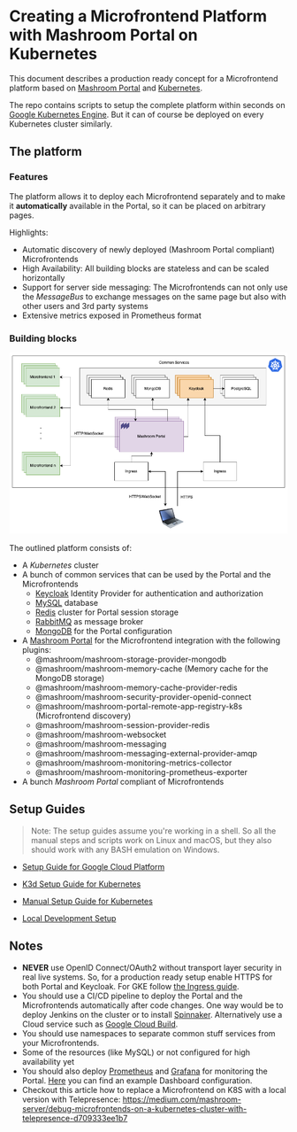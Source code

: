 
# Creating a Microfrontend Platform with Mashroom Portal on Kubernetes

This document describes a production ready concept for a Microfrontend platform based
on [Mashroom Portal](https://mashroom-server.com) and [Kubernetes](https://kubernetes.io).

The repo contains scripts to setup the complete platform within seconds on [Google Kubernetes Engine](https://cloud.google.com/kubernetes-engine).
But it can of course be deployed on every Kubernetes cluster similarly.

## The platform

### Features

The platform allows it to deploy each Microfrontend separately and to make it **automatically** available in the Portal,
so it can be placed on arbitrary pages.

Highlights:

 * Automatic discovery of newly deployed (Mashroom Portal compliant) Microfrontends
 * High Availability: All building blocks are stateless and can be scaled horizontally
 * Support for server side messaging: The Microfrontends can not only use the *MessageBus* to exchange messages on the same page
   but also with other users and 3rd party systems
 * Extensive metrics exposed in Prometheus format

### Building blocks

![The platform](./images/platform.png)

The outlined platform consists of:

 * A *Kubernetes* cluster
 * A bunch of common services that can be used by the Portal and the Microfrontends
     * [Keycloak](https://www.keycloak.org) Identity Provider for authentication and authorization
     * [MySQL](https://www.mysql.com/)  database
     * [Redis](https://redis.io) cluster for Portal session storage
     * [RabbitMQ](https://www.rabbitmq.com) as message broker
     * [MongoDB](https://www.mongodb.com) for the Portal configuration
 * A [Mashroom Portal](https://mashroom-server.com) for the Microfrontend integration with the following plugins:
     * @mashroom/mashroom-storage-provider-mongodb
     * @mashroom/mashroom-memory-cache (Memory cache for the MongoDB storage)
     * @mashroom/mashroom-memory-cache-provider-redis
     * @mashroom/mashroom-security-provider-openid-connect
     * @mashroom/mashroom-portal-remote-app-registry-k8s (Microfrontend discovery)
     * @mashroom/mashroom-session-provider-redis
     * @mashroom/mashroom-websocket
     * @mashroom/mashroom-messaging
     * @mashroom/mashroom-messaging-external-provider-amqp
     * @mashroom/mashroom-monitoring-metrics-collector
     * @mashroom/mashroom-monitoring-prometheus-exporter
 * A bunch *Mashroom Portal* compliant of Microfrontends

## Setup Guides

> Note: The setup guides assume you're working in a shell. So all the manual steps and scripts work on
> Linux and macOS, but they also should work with any BASH emulation on Windows.

 * [Setup Guide for Google Cloud Platform](SETUP_GCP.md)
 * [K3d Setup Guide for Kubernetes](SETUP_K3D.md)
 * [Manual Setup Guide for Kubernetes](SETUP_K8S_MANUAL.md)


 * [Local Development Setup](SETUP_LOCAL_DEV.md)

## Notes

 * **NEVER** use OpenID Connect/OAuth2 without transport layer security in real live systems.
   So, for a production ready setup enable HTTPS for both Portal and Keycloak.
   For GKE follow [the Ingress guide](https://cloud.google.com/kubernetes-engine/docs/concepts/ingress).
 * You should use a CI/CD pipeline to deploy the Portal and the Microfrontends automatically after code changes.
   One way would be to deploy Jenkins on the cluster or to install [Spinnaker](https://www.spinnaker.io/).
   Alternatively use a Cloud service such as [Google Cloud Build](https://github.com/marketplace/google-cloud-build).
 * You should use namespaces to separate common stuff services from your Microfrontends.
 * Some of the resources (like MySQL) or not configured for high availability yet
 * You should also deploy [Prometheus](https://prometheus.io/) and [Grafana](https://grafana.com/) for monitoring the Portal.
   [Here](https://github.com/nonblocking/mashroom/blob/master/packages/plugin-packages/mashroom-monitoring-prometheus-exporter/test/grafana-test/grafana/provisioning/dashboards/Mashroom%20Dashboard.json) you can find an example Dashboard configuration.
 * Checkout this article how to replace a Microfrontend on K8S with a local version with Telepresence:
   https://medium.com/mashroom-server/debug-microfrontends-on-a-kubernetes-cluster-with-telepresence-d709333ee1b7
